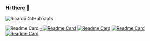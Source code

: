 ### Hi there 👋


![Ricardo GitHub stats](https://github-readme-stats.vercel.app/api?username=richirrim&show_icons=true&theme=radical)

![Readme Card](https://github-readme-stats.vercel.app/api/pin/?show_owner=richirrim&username=richirrim&repo=pokedex-website&theme=radical)
[+![Readme Card](https://github-readme-stats.vercel.app/api/pin/?show_owner=richirrim&username=richirrim&repo=platilla-mikrotik-hotspot&theme=radical)](https://github.com/richirrim/platilla-mikrotik-hotspot)
[![Readme Card](https://github-readme-stats.vercel.app/api/pin/?show_owner=richirrim&username=richirrim&repo=vaccination-landing-page&theme=radical)](https://github.com/richirrim/vaccination-landing-page)
[![Readme Card](https://github-readme-stats.vercel.app/api/pin/?show_owner=richirrim&username=richirrim&repo=clone-edcamp&theme=radical)](https://github.com/richirrim/clone-edcamp)
[![Readme Card](https://github-readme-stats.vercel.app/api/pin/?show_owner=richirrim&username=richirrim&repo=pasteleria-double-l&theme=radical)](https://github.com/richirrim/pasteleria-double-l)

<!--
**richirrim/richirrim** is a ✨ _special_ ✨ repository because its `README.md` (this file) appears on your GitHub profile.

Here are some ideas to get you started:

- 🔭 I’m currently working on ...
- 🌱 I’m currently learning ...
- 👯 I’m looking to collaborate on ...
- 🤔 I’m looking for help with ...
- 💬 Ask me about ...
- 📫 How to reach me: ...
- 😄 Pronouns: ...
- ⚡ Fun fact: ...
-->
